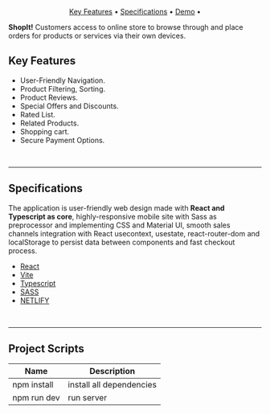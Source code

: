<p align="center">
  <a href="#key-features">Key Features</a> •
  <a href="#specifications">Specifications</a> •
  <a href="https://linkproyect">Demo</a> •
</p>

<div align="">
   <p>
      <b>ShopIt!</b> Customers access to online store to browse through and place orders for products or services via their own devices.</i>
   </p>
</div>


## Key Features

- User-Friendly Navigation.
- Product Filtering, Sorting.
- Product Reviews.
- Special Offers and Discounts.
- Rated List.
- Related Products.
- Shopping cart.
- Secure Payment Options.

<br>
<hr>

## Specifications 
<p>The application is user-friendly web design made with <b>React and Typescript as core</b>, highly-responsive mobile site with Sass as preprocessor and implementing CSS and Material UI, smooth sales channels integration with React usecontext, usestate, react-router-dom and localStorage to persist data between components and fast checkout process.</p>

- [React](https://reactjs.org/)
- [Vite](https://vitejs.dev/)
- [Typescript](https://www.typescriptlang.org/docs/)
- [SASS](https://sass-lang.com/)
- [NETLIFY](https://sass-lang.com/)

<br>
<hr>

## Project Scripts
| Name | Description |
| ------ | ------ |
| npm install | install all dependencies |
| npm run dev | run server|
